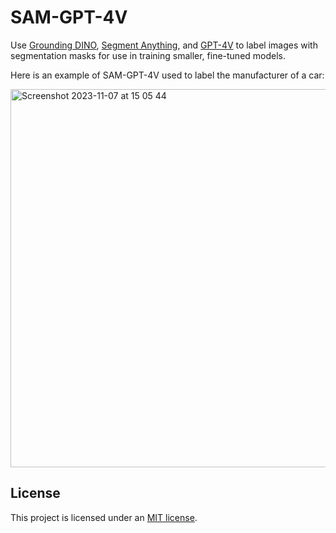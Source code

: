 # SAM-GPT-4V

Use [Grounding DINO](https://blog.roboflow.com/grounding-dino-zero-shot-object-detection/), [Segment Anything](https://blog.roboflow.com/how-to-use-segment-anything-model-sam/), and [GPT-4V](https://blog.roboflow.com/gpt-4-vision/) to label images with segmentation masks for use in training smaller, fine-tuned models.

Here is an example of SAM-GPT-4V used to label the manufacturer of a car:

<img width="605" alt="Screenshot 2023-11-07 at 15 05 44" src="https://github.com/capjamesg/sam-gpt4v/assets/37276661/6e166715-216e-4712-bd2f-d6c48526b305">

## License

This project is licensed under an [MIT license](LICENSE).
